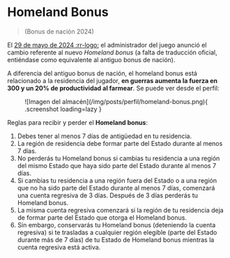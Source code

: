 # Homeland Bonus

> (Bonus de nación 2024)

El [29 de mayo de 2024 :rr-logo:](https://rivalregions.com/#news/show/3788487) el administrador del juego anunció el cambio referente al nuevo _Homeland bonus_ (a falta de traducción oficial, entiéndase como equivalente al antiguo bonus de nación).

A diferencia del antiguo bonus de nación, el homeland bonus está relacionado a la residencia del jugador, **en guerras aumenta la fuerza en 300 y un 20% de productividad al farmear**. Se puede ver desde el perfil:

<figure markdown>
  ![Imagen del almacén](/img/posts/perfil/homeland-bonus.png){ .screenshot loading=lazy }
</figure>

Reglas para recibir y perder el **Homeland bonus**:

1. Debes tener al menos 7 días de antigüedad en tu residencia.
2. La región de residencia debe formar parte del Estado durante al menos 7 días.
3. No perderás tu Homeland bonus si cambias tu residencia a una región del mismo Estado que haya sido parte del Estado durante al menos 7 días.
4. Si cambias tu residencia a una región fuera del Estado o a una región que no ha sido parte del Estado durante al menos 7 días, comenzará una cuenta regresiva de 3 días. Después de 3 días perderás tu Homeland bonus.
5. La misma cuenta regresiva comenzará si la región de tu residencia deja de formar parte del Estado que otorga el Homeland bonus.
6. Sin embargo, conservarás tu Homeland bonus (deteniendo la cuenta regresiva) si te trasladas a cualquier región elegible (parte del Estado durante más de 7 días) de tu Estado de Homeland bonus mientras la cuenta regresiva está activa.
